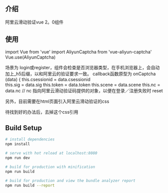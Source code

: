 ## 介绍

阿里云滑动验证vue 2。0组件


## 使用


import Vue from 'vue'
import AliyunCaptcha from 'vue-aliyun-captcha'
Vue.use(AliyunCaptcha)

<aliyun-capcha appkey='aliyun 滑动验证提供的key' scene='场景' v-on:callback='onCaptcha'></aliyun-capcha>
场景为 login或register，组件会检查是否浏览器类型，在手机浏览器上，会自动加上_h5后缀，以和阿里云的验证要求一致。
callback函数原型为
onCaptcha (data) {
    this.csessionid = data.csessionid  
    this.sig = data.sig
    this.token = data.token
    this.scene = data.scene
    this.nc = data.nc  // nc 指向阿里云滑动验证码提供的对象，以便在登录／注册失败时 reset

另外，目前需要在html页面引入阿里云滑动验证的css
<link type="text/css" href="//g.alicdn.com/sd/ncpc/nc.css?t=1497440454594" rel="stylesheet" />

待找到好的办法后，去掉这个css引用

## Build Setup

``` bash
# install dependencies
npm install

# serve with hot reload at localhost:8080
npm run dev

# build for production with minification
npm run build

# build for production and view the bundle analyzer report
npm run build --report


```

